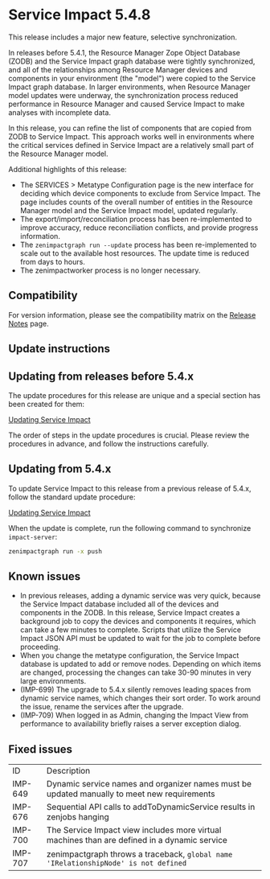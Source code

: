 # Service Impact 5.4.8

This release includes a major new feature, selective synchronization.

In releases before 5.4.1, the Resource Manager Zope Object Database
(ZODB) and the Service Impact graph database were tightly synchronized,
and all of the relationships among Resource Manager devices and
components in your environment (the "model") were copied to the Service
Impact graph database. In larger environments, when Resource Manager
model updates were underway, the synchronization process reduced
performance in Resource Manager and caused Service Impact to make
analyses with incomplete data.

In this release, you can refine the list of components that are copied
from ZODB to Service Impact. This approach works well in environments
where the critical services defined in Service Impact are a relatively
small part of the Resource Manager model.

Additional highlights of this release:

-   The SERVICES &gt; Metatype Configuration page is the new interface
    for deciding which device components to exclude from Service Impact.
    The page includes counts of the overall number of entities in the
    Resource Manager model and the Service Impact model, updated
    regularly.
-   The export/import/reconciliation process has been re-implemented to
    improve accuracy, reduce reconciliation conflicts, and provide
    progress information.
-   The `zenimpactgraph run --update` process has been
    re-implemented to scale out to the available host resources. The
    update time is reduced from days to hours.
-   The zenimpactworker process is no longer necessary.

## Compatibility

For version information, please see the compatibility matrix on the
[Release Notes](/not-migrated.html)
page.

## Update instructions

## Updating from releases before 5.4.x

The update procedures for this release are unique and a special section
has been created for them:

[Updating Service Impact](/imp/install/installation-procedures.html)

The order of steps in the update procedures is crucial. Please review
the procedures in advance, and follow the instructions carefully.

## Updating from 5.4.x

To update Service Impact to this release from a previous release of
5.4.x, follow the standard update procedure:

[Updating Service Impact](/imp/install/installation-procedures.html)

When the update is complete, run the following command to synchronize
`impact-server`:

```sh
zenimpactgraph run -x push
```

## Known issues

-   In previous releases, adding a dynamic service was very quick,
    because the Service Impact database included all of the devices and
    components in the ZODB. In this release, Service Impact creates a
    background job to copy the devices and components it requires, which
    can take a few minutes to complete. Scripts that utilize the Service
    Impact JSON API must be updated to wait for the job to complete
    before proceeding.
-   When you change the metatype configuration, the Service Impact
    database is updated to add or remove nodes. Depending on which items
    are changed, processing the changes can take 30-90 minutes in very
    large environments.
-   (IMP-699) The upgrade to 5.4.x silently removes leading spaces from
    dynamic service names, which changes their sort order. To work
    around the issue, rename the services after the upgrade.
-   (IMP-709) When logged in as Admin, changing the Impact View from
    performance to availability briefly raises a server exception
    dialog.

## Fixed issues

|         |                                                                                                      |
|---------|------------------------------------------------------------------------------------------------------|
| ID      | Description                                                                                          |
| IMP-649 | Dynamic service names and organizer names must be updated manually to meet new requirements          |
| IMP-676 | Sequential API calls to addToDynamicService results in zenjobs hanging                               |
| IMP-700 |  The Service Impact view includes more virtual machines than are defined in a dynamic service        |
| IMP-707 | zenimpactgraph throws a traceback, `global name 'IRelationshipNode' is not defined` |


